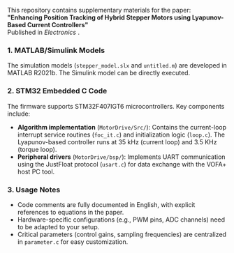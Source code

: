 This repository contains supplementary materials for the paper:  
**"Enhancing Position Tracking of Hybrid Stepper Motors using Lyapunov-Based Current Controllers"**  
Published in *Electronics* .  

### 1. MATLAB/Simulink Models  
The simulation models (`stepper_model.slx` and `untitled.m`) are developed in MATLAB R2021b. The Simulink model can be directly executed.

### 2. STM32 Embedded C Code  
The firmware supports STM32F407IGT6 microcontrollers. Key components include:  
- **Algorithm implementation** (`MotorDrive/Src/`): Contains the current-loop interrupt service routines (`foc_it.c`) and initialization logic (`loop.c`). The Lyapunov-based controller runs at 35 kHz (current loop) and 3.5 KHz (torque loop).  
- **Peripheral drivers** (`MotorDrive/bsp/`): Implements UART communication using the JustFloat protocol (`usart.c`) for data exchange with the VOFA+ host PC tool.  

### 3. Usage Notes  
- Code comments are fully documented in English, with explicit references to equations in the paper.  
- Hardware-specific configurations (e.g., PWM pins, ADC channels) need to be adapted to your setup.  
- Critical parameters (control gains, sampling frequencies) are centralized in `parameter.c` for easy customization.  
